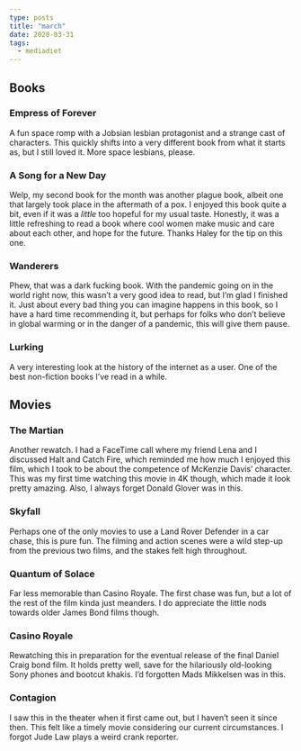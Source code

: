 ```yaml
---
type: posts
title: "march"
date: 2020-03-31
tags:
  - mediadiet
---
```


## Books

### Empress of Forever

A fun space romp with a Jobsian lesbian protagonist and a strange cast of characters. This quickly shifts into a very different book from what it starts as, but I still loved it. More space lesbians, please.

### A Song for a New Day

Welp, my second book for the month was another plague book, albeit one that largely took place in the aftermath of a pox. I enjoyed this book quite a bit, even if it was a _little_ too hopeful for my usual taste. Honestly, it was a little refreshing to read a book where cool women make music and care about each other, and hope for the future. Thanks Haley for the tip on this one.

### Wanderers

Phew, that was a dark fucking book. With the pandemic going on in the world right now, this wasn’t a very good idea to read, but I’m glad I finished it. Just about every bad thing you can imagine happens in this book, so I have a hard time recommending it, but perhaps for folks who don’t believe in global warming or in the danger of a pandemic, this will give them pause.

### Lurking

A very interesting look at the history of the internet as a user. One of the best non-fiction books I’ve read in a while.

## Movies

### The Martian

Another rewatch. I had a FaceTime call where my friend Lena and I discussed Halt and Catch Fire, which reminded me how much I enjoyed this film, which I took to be about the competence of McKenzie Davis’ character. This was my first time watching this movie in 4K though, which made it look pretty amazing. Also, I always forget Donald Glover was in this.

### Skyfall

Perhaps one of the only movies to use a Land Rover Defender in a car chase, this is pure fun. The filming and action scenes were a wild step-up from the previous two films, and the stakes felt high throughout.

### Quantum of Solace

Far less memorable than Casino Royale. The first chase was fun, but a lot of the rest of the film kinda just meanders. I do appreciate the little nods towards older James Bond films though.

### Casino Royale

Rewatching this in preparation for the eventual release of the final Daniel Craig bond film. It holds pretty well, save for the hilariously old-looking Sony phones and bootcut khakis. I’d forgotten Mads Mikkelsen was in this.

### Contagion

I saw this in the theater when it first came out, but I haven’t seen it since then. This felt like a timely movie considering our current circumstances. I forgot Jude Law plays a weird crank reporter.
